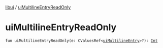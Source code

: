 [libui](index.md) / [uiMultilineEntryReadOnly](./ui-multiline-entry-read-only.md)

# uiMultilineEntryReadOnly

`fun uiMultilineEntryReadOnly(e: CValuesRef<`[`uiMultilineEntry`](ui-multiline-entry.md)`>?): `[`Int`](https://kotlinlang.org/api/latest/jvm/stdlib/kotlin/-int/index.html)